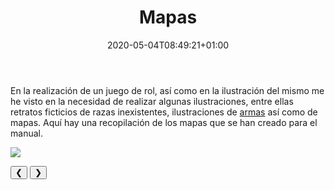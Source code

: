 ﻿---
title: "Mapas"
date: 2020-05-04T08:49:21+01:00
draft: false
imagen: "/portfolio/ilus-mapas/idei.jpg"
tipotrabajo: "ilustracion"
tipo: "Ilustración"
---
En la realización de un juego de rol, así como en la ilustración del mismo me he visto en la necesidad de realizar algunas ilustraciones, entre ellas retratos ficticios de razas inexistentes, ilustraciones de [armas](/portfolio/ilus-armas/) así como de mapas. Aquí hay una recopilación de los mapas que se han creado para el manual.

<div class="w3-content w3-display-container">
  <img class="mySlides w3-animate-opacity" src="/portfolio/ilus-mapas/idei.jpg" style="max-width:90vh">

  <button class="w3-button w3-black w3-display-left" onclick="plusDivs(-1)">&#10094;</button>
  <button class="w3-button w3-black w3-display-right" onclick="plusDivs(1)">&#10095;</button>
</div>
